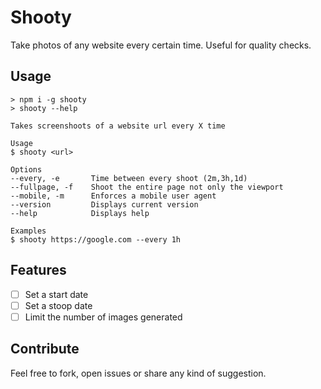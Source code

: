 # Shooty

Take photos of any website every certain time. Useful for quality checks.

## Usage

	> npm i -g shooty
	> shooty --help

	Takes screenshoots of a website url every X time

	Usage
	$ shooty <url>

	Options
	--every, -e       Time between every shoot (2m,3h,1d)
	--fullpage, -f    Shoot the entire page not only the viewport
	--mobile, -m      Enforces a mobile user agent
	--version         Displays current version
	--help            Displays help

	Examples
	$ shooty https://google.com --every 1h

## Features

- [ ] Set a start date
- [ ] Set a stoop date
- [ ] Limit the number of images generated

## Contribute

Feel free to fork, open issues or share any kind of suggestion.
